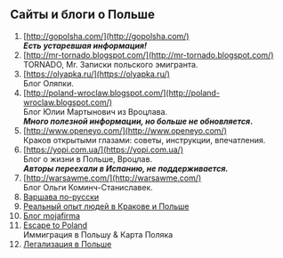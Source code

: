 ## Сайты и блоги о Польше

1. [http://gopolsha.com/](http://gopolsha.com/)  
***Есть устаревшая информация!***
2. [http://mr-tornado.blogspot.com/](http://mr-tornado.blogspot.com/)  
TORNADO, Mr. Записки польского эмигранта.
3. [https://olyapka.ru/](https://olyapka.ru/)  
Блог Оляпки.
4. [http://poland-wroclaw.blogspot.com/](http://poland-wroclaw.blogspot.com/)  
Блог Юлии Мартынович из Вроцлава.  
***Много полезной информации, но больше не обновляется*.**
5. [http://www.openeyo.com/](http://www.openeyo.com/)  
Краков открытыми глазами: советы, инструкции, впечатления.
6. [https://yopi.com.ua/](https://yopi.com.ua/)  
Блог о жизни в Польше, Вроцлав.  
***Авторы переехали в Испанию, не поддерживается.***
7. [http://warsawme.com/](http://warsawme.com/)  
Блог Ольги Коминч-Станиславек.
8. [Варшава по-русски](http://www.warsaw.ru/)  
9. [Реальный опыт людей в Кракове и Польше](https://realkrakow.ru/)  
10. [Блог mojafirma](http://mojafirma.org/blog)
11. [Escape to Poland](http://escape-pl.com/karta-sayta.html)  
Иммиграция в Польшу & Карта Поляка  
12. [Легализация в Польше](http://blog.mail4yuna.tk/)